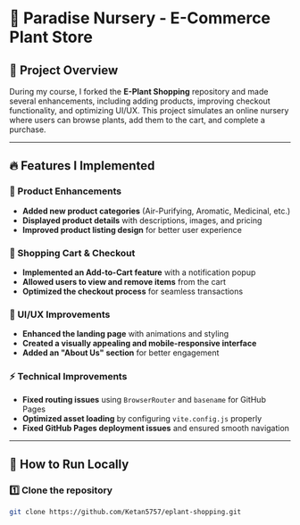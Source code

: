 # 🌿 Paradise Nursery - E-Commerce Plant Store

## 📌 Project Overview
During my course, I forked the **E-Plant Shopping** repository and made several enhancements, including adding products, improving checkout functionality, and optimizing UI/UX. This project simulates an online nursery where users can browse plants, add them to the cart, and complete a purchase.

---

## 🔥 Features I Implemented

### 🌱 Product Enhancements
- **Added new product categories** (Air-Purifying, Aromatic, Medicinal, etc.)
- **Displayed product details** with descriptions, images, and pricing
- **Improved product listing design** for better user experience

### 🛒 Shopping Cart & Checkout
- **Implemented an Add-to-Cart feature** with a notification popup
- **Allowed users to view and remove items** from the cart
- **Optimized the checkout process** for seamless transactions

### 🎨 UI/UX Improvements
- **Enhanced the landing page** with animations and styling
- **Created a visually appealing and mobile-responsive interface**
- **Added an "About Us" section** for better engagement

### ⚡ Technical Improvements
- **Fixed routing issues** using `BrowserRouter` and `basename` for GitHub Pages
- **Optimized asset loading** by configuring `vite.config.js` properly
- **Fixed GitHub Pages deployment issues** and ensured smooth navigation

---

## 📖 How to Run Locally

### 1️⃣ Clone the repository
```sh
git clone https://github.com/Ketan5757/eplant-shopping.git
